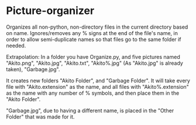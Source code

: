 Picture-organizer
=================

Organizes all non-python, non-directory files in the current directory based on name. Ignores/removes any % signs at the end of the file's name, in order to allow semi-duplicate names so that files go to the same folder if needed.

Extrapolation:
In a folder you have Organize.py, and five pictures named "Akito.png", "Akito.jpg", "Akito.txt", "Akito%.jpg" (As "Akito.jpg" is already taken),
"Garbage.jpg".

It creates new folders "Akito Folder", and "Garbage Folder".
It will take every file with "Akito.extension" as the name, and all files with "Akito%.extension" as the name with any number of % symbols,
and then place them in the "Akito Folder".

"Garbage.jpg", due to having a different name, is placed in the "Other Folder" that was made for it.

